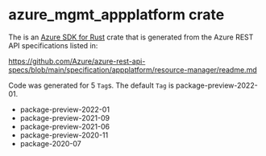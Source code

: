 # azure_mgmt_appplatform crate

The is an [Azure SDK for Rust](https://github.com/Azure/azure-sdk-for-rust) crate that is generated from the Azure REST API specifications listed in:

https://github.com/Azure/azure-rest-api-specs/blob/main/specification/appplatform/resource-manager/readme.md

Code was generated for 5 `Tag`s. The default `Tag` is package-preview-2022-01.


- package-preview-2022-01
- package-preview-2021-09
- package-preview-2021-06
- package-preview-2020-11
- package-2020-07